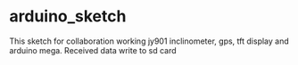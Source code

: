 # arduino_sketch
This sketch for collaboration working  jy901 inclinometer, gps, tft display and arduino mega. Received data write to sd card  
